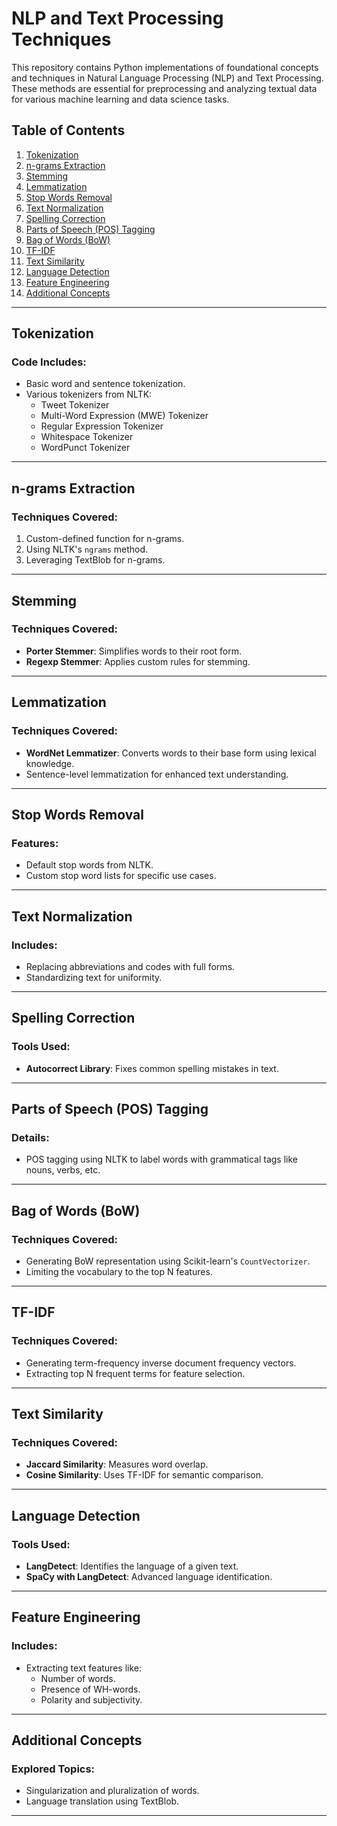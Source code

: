 # NLP and Text Processing Techniques

This repository contains Python implementations of foundational concepts and techniques in Natural Language Processing (NLP) and Text Processing. These methods are essential for preprocessing and analyzing textual data for various machine learning and data science tasks.

## Table of Contents
1. [Tokenization](#tokenization)
2. [n-grams Extraction](#n-grams-extraction)
3. [Stemming](#stemming)
4. [Lemmatization](#lemmatization)
5. [Stop Words Removal](#stop-words-removal)
6. [Text Normalization](#text-normalization)
7. [Spelling Correction](#spelling-correction)
8. [Parts of Speech (POS) Tagging](#parts-of-speech-pos-tagging)
9. [Bag of Words (BoW)](#bag-of-words-bow)
10. [TF-IDF](#tf-idf)
11. [Text Similarity](#text-similarity)
12. [Language Detection](#language-detection)
13. [Feature Engineering](#feature-engineering)
14. [Additional Concepts](#additional-concepts)

---

## Tokenization
### Code Includes:
- Basic word and sentence tokenization.
- Various tokenizers from NLTK:
  - Tweet Tokenizer
  - Multi-Word Expression (MWE) Tokenizer
  - Regular Expression Tokenizer
  - Whitespace Tokenizer
  - WordPunct Tokenizer

---

## n-grams Extraction
### Techniques Covered:
1. Custom-defined function for n-grams.
2. Using NLTK's `ngrams` method.
3. Leveraging TextBlob for n-grams.

---

## Stemming
### Techniques Covered:
- **Porter Stemmer**: Simplifies words to their root form.
- **Regexp Stemmer**: Applies custom rules for stemming.

---

## Lemmatization
### Techniques Covered:
- **WordNet Lemmatizer**: Converts words to their base form using lexical knowledge.
- Sentence-level lemmatization for enhanced text understanding.

---

## Stop Words Removal
### Features:
- Default stop words from NLTK.
- Custom stop word lists for specific use cases.

---

## Text Normalization
### Includes:
- Replacing abbreviations and codes with full forms.
- Standardizing text for uniformity.

---

## Spelling Correction
### Tools Used:
- **Autocorrect Library**: Fixes common spelling mistakes in text.

---

## Parts of Speech (POS) Tagging
### Details:
- POS tagging using NLTK to label words with grammatical tags like nouns, verbs, etc.

---

## Bag of Words (BoW)
### Techniques Covered:
- Generating BoW representation using Scikit-learn's `CountVectorizer`.
- Limiting the vocabulary to the top N features.

---

## TF-IDF
### Techniques Covered:
- Generating term-frequency inverse document frequency vectors.
- Extracting top N frequent terms for feature selection.

---

## Text Similarity
### Techniques Covered:
- **Jaccard Similarity**: Measures word overlap.
- **Cosine Similarity**: Uses TF-IDF for semantic comparison.

---

## Language Detection
### Tools Used:
- **LangDetect**: Identifies the language of a given text.
- **SpaCy with LangDetect**: Advanced language identification.

---

## Feature Engineering
### Includes:
- Extracting text features like:
  - Number of words.
  - Presence of WH-words.
  - Polarity and subjectivity.

---

## Additional Concepts
### Explored Topics:
- Singularization and pluralization of words.
- Language translation using TextBlob.

---
